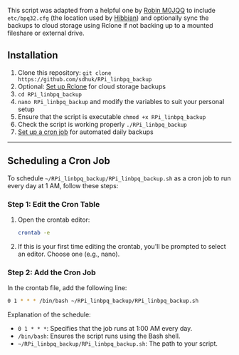 This script was adapted from a helpful one by [Robin M0JQQ](https://github.com/m0jqq) to include `etc/bpq32.cfg` (the location used by [Hibbian](https://www.hibbian.org)) and optionally sync the backups to cloud storage using Rclone if not backing up to a mounted fileshare or external drive.

## Installation
1. Clone this repository: `git clone https://github.com/sdhuk/RPi_linbpq_backup`
2. Optional: [Set up Rclone](/Rclone%20setup%20instructions.md) for cloud storage backups
3. `cd RPi_linbpq_backup`
4. `nano RPi_linbpq_backup` and modify the variables to suit your personal setup
5. Ensure that the script is executable `chmod +x RPi_linbpq_backup`
6. Check the script is working properly `./RPi_linbpq_backup`
7. [Set up a cron job](#scheduling-a-cron-job) for automated daily backups

---

## Scheduling a Cron Job
To schedule `~/RPi_linbpq_backup/RPi_linbpq_backup.sh` as a cron job to run every day at 1 AM, follow these steps:

### Step 1: Edit the Cron Table
1. Open the crontab editor:
   ```bash
   crontab -e
   ```

2. If this is your first time editing the crontab, you'll be prompted to select an editor. Choose one (e.g., nano).

### Step 2: Add the Cron Job
In the crontab file, add the following line:

```bash
0 1 * * * /bin/bash ~/RPi_linbpq_backup/RPi_linbpq_backup.sh
```

Explanation of the schedule:
- `0 1 * * *`: Specifies that the job runs at 1:00 AM every day.
- `/bin/bash`: Ensures the script runs using the Bash shell.
- `~/RPi_linbpq_backup/RPi_linbpq_backup.sh`: The path to your script.